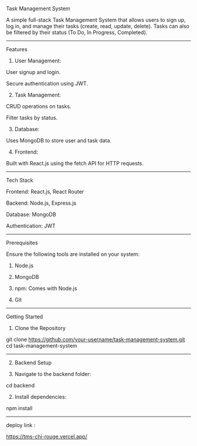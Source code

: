 Task Management System

A simple full-stack Task Management System that allows users to sign up, log in, and manage their tasks (create, read, update, delete). Tasks can also be filtered by their status (To Do, In Progress, Completed).

---

Features

1. User Management:

User signup and login.

Secure authentication using JWT.

2. Task Management:

CRUD operations on tasks.

Filter tasks by status.

3. Database:

Uses MongoDB to store user and task data.

4. Frontend:

Built with React.js using the fetch API for HTTP requests.

---

Tech Stack

Frontend: React.js, React Router

Backend: Node.js, Express.js

Database: MongoDB

Authentication: JWT

---

Prerequisites

Ensure the following tools are installed on your system:

1. Node.js

2. MongoDB

3. npm: Comes with Node.js

4. Git

---
Getting Started

1. Clone the Repository

git clone https://github.com/your-username/task-management-system.git
cd task-management-system

---

2. Backend Setup

1. Navigate to the backend folder:

cd backend


2. Install dependencies:

npm install

---

deploy link :

https://tms-chi-rouge.vercel.app/
